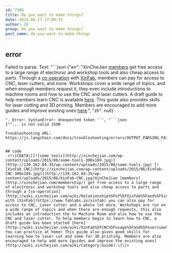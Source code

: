 ```yaml
---
id: 7305
title: Do you want to make things?
date: 2015-06-17 17:09:23
author: 20
group: Do you want to make things?
post_name: do-you-want-to-make-things
---
```


## error
Failed to parse. Text: "```json
{"en": "XinCheJian [members](http://xinchejian.com/membership/) get free access to a large range of electronic and workshop tools and also cheap access to parts.  Through a [co-operation](http://wiki.xinchejian.com/wiki/Relationship%5Fof%5FXinfab%5Fand%5FXinchejian) with [XinFab](https://www.fablabs.io/xinfab), members can pay for access to CNC, laser cutters, and more.  Workshops cover a wide range of topics, and when enough members request it, they even include introductions to machine rooms and how to use the CNC and laser cutters.  A draft guide to help members learn CNC is available [here](http://wiki.xinchejian.com/wiki/XinFab%5FCNC%5Fusage%5Fand%5Foverview%5Fguide).  This guide also provides skills for laser cutting and 3D printing.  Members are encouraged to add more guides and improve existing ones [here](http://wiki.xinchejian.com/wiki/Category:Guide).", "zh": null}
```
". Error: SyntaxError: Unexpected token '`', "```json
{""... is not valid JSON

Troubleshooting URL: https://js.langchain.com/docs/troubleshooting/errors/OUTPUT_PARSING_FAILURE/


## code
 <!\[CDATA\[[![some tools](http://xinchejian.com/wp-content/uploads/2015/06/some-tools-300x169.jpg)](http://139.162.84.35/wp-content/uploads/2015/06/some-tools.jpg) [![XinFab CNC](http://xinchejian.com/wp-content/uploads/2015/06/XinFab-CNC-300x169.jpg)](http://139.162.84.35/wp-content/uploads/2015/06/XinFab-CNC.jpg)XinCheJian [members](http://xinchejian.com/membership/) get free access to a large range of electronic and workshop tools and also cheap access to parts and through a [co-operation](http://wiki.xinchejian.com/wiki/Relationship%5Fof%5FXinfab%5Fand%5FXinchejian) with [XinFab](https://www.fablabs.io/xinfab) you can also pay for access to CNC, Laser cutter and a whole lot more. Workshops are run on a wide range of topics and when there are enough requests, this also includes an introduction the to Machine Room and also how to use the CNC and laser cutter. To help members begin to learn how to CNC, a draft guide has been started [here](http://wiki.xinchejian.com/wiki/XinFab%5FCNC%5Fusage%5Fand%5Foverview%5Fguide). You can practice at home! This guide also gives good skills for learning how to laser cut and some for 3D printing. Members are also encouraged to help add more [guides and improve the existing ones](http://wiki.xinchejian.com/wiki/Category:Guide).\]\]> 

